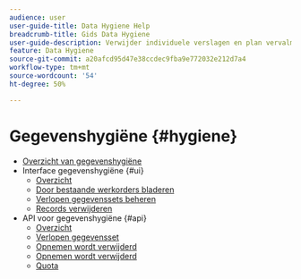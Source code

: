 ```yaml
---
audience: user
user-guide-title: Data Hygiene Help
breadcrumb-title: Gids Data Hygiene
user-guide-description: Verwijder individuele verslagen en plan vervalmomenten van datasets in Experience Platform voor het opschonen van gegevens, het verwijderen van anonieme gegevens en gegevensminimalisering.
feature: Data Hygiene
source-git-commit: a20afcd95d47e38ccdec9fba9e772032e212d7a4
workflow-type: tm+mt
source-wordcount: '54'
ht-degree: 50%

---
```



# Gegevenshygiëne {#hygiene}

* [Overzicht van gegevenshygiëne](./home.md)
* Interface gegevenshygiëne {#ui}
   * [Overzicht](./ui/overview.md)
   * [Door bestaande werkorders bladeren](./ui/browse.md)
   * [Verlopen gegevenssets beheren](./ui/dataset-expiration.md)
   * [Records verwijderen](./ui/record-delete.md)
* API voor gegevenshygiëne {#api}
   * [Overzicht](./api/overview.md)
   * [Verlopen gegevensset](./api/dataset-expiration.md)
   * [Opnemen wordt verwijderd](./api/jobs.md)
   * [Opnemen wordt verwijderd](./api/workorder.md)
   * [Quota](./api/quota.md)
